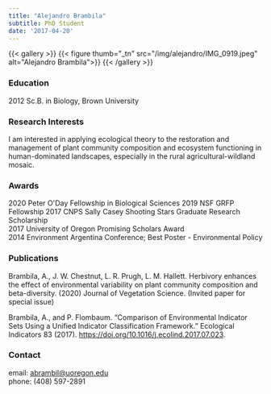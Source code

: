 ```yaml
---
title: "Alejandro Brambila"
subtitle: PhD Student
date: '2017-04-20'
---
```



{{< gallery >}}
  {{< figure thumb="_tn" src="/img/alejandro/IMG_0919.jpeg" alt="Alejandro Brambila">}}
{{< /gallery >}} 

<!--more-->
### Education
2012 Sc.B. in Biology, Brown University  


### Research Interests
I am interested in applying ecological theory to the restoration and management of plant community composition and ecosystem functioning in human-dominated landscapes, especially in the rural agricultural-wildland mosaic. 

### Awards
2020 Peter O'Day Fellowship in Biological Sciences
2019 NSF GRFP Fellowship
2017 CNPS Sally Casey Shooting Stars Graduate Research Scholarship  
2017 University of Oregon Promising Scholars Award  
2014 Environment Argentina Conference; Best Poster - Environmental Policy 

### Publications
Brambila, A., J. W. Chestnut, L. R. Prugh, L. M. Hallett. Herbivory enhances the effect of environmental variability on plant community composition and beta-diversity. (2020) Journal of Vegetation Science. (Invited paper for special issue)

Brambila, A., and P. Flombaum. “Comparison of Environmental Indicator Sets Using a Unified Indicator Classification Framework.” Ecological Indicators 83 (2017). https://doi.org/10.1016/j.ecolind.2017.07.023.  

### Contact
email: abrambil@uoregon.edu  
phone: (408) 597-2891  